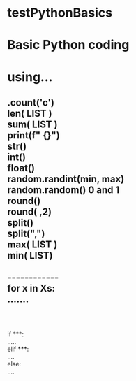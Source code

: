# testPythonBasics


<h1> Basic Python coding </H1>

# using...

.count('c') <br>
len( LIST )<br>
sum( LIST )<br>
print(f"   {}")<br>
str()<br>
int()<br>
float()<br>
random.randint(min, max)<br>
random.random()  0 and 1<br>
round()<br>
round( ,2)<br>
split()<br>
split(",")<br>
max( LIST )<br>
min( LIST)<br><br>
------------<br>
for  x in Xs:<br>
  .......<br>
  <br>
  -------------
  <br>
 if ***:<br>
    .....<br>
 elif ***:<br>
     ....<br>
 else:<br>
    ....<br>
